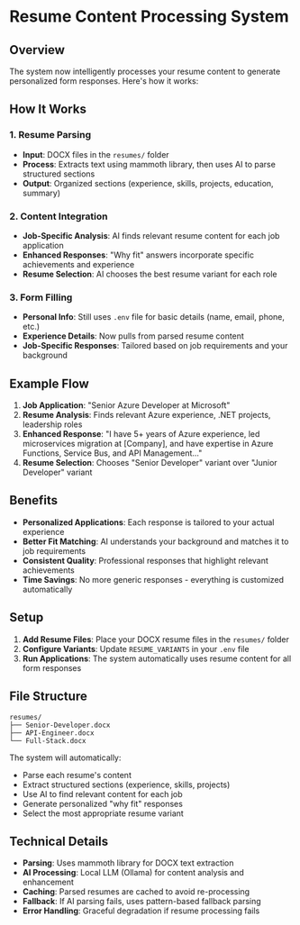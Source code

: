 # Resume Content Processing System

## Overview

The system now intelligently processes your resume content to generate personalized form responses. Here's how it works:

## How It Works

### 1. Resume Parsing
- **Input**: DOCX files in the `resumes/` folder
- **Process**: Extracts text using mammoth library, then uses AI to parse structured sections
- **Output**: Organized sections (experience, skills, projects, education, summary)

### 2. Content Integration
- **Job-Specific Analysis**: AI finds relevant resume content for each job application
- **Enhanced Responses**: "Why fit" answers incorporate specific achievements and experience
- **Resume Selection**: AI chooses the best resume variant for each role

### 3. Form Filling
- **Personal Info**: Still uses `.env` file for basic details (name, email, phone, etc.)
- **Experience Details**: Now pulls from parsed resume content
- **Job-Specific Responses**: Tailored based on job requirements and your background

## Example Flow

1. **Job Application**: "Senior Azure Developer at Microsoft"
2. **Resume Analysis**: Finds relevant Azure experience, .NET projects, leadership roles
3. **Enhanced Response**: "I have 5+ years of Azure experience, led microservices migration at [Company], and have expertise in Azure Functions, Service Bus, and API Management..."
4. **Resume Selection**: Chooses "Senior Developer" variant over "Junior Developer" variant

## Benefits

- **Personalized Applications**: Each response is tailored to your actual experience
- **Better Fit Matching**: AI understands your background and matches it to job requirements
- **Consistent Quality**: Professional responses that highlight relevant achievements
- **Time Savings**: No more generic responses - everything is customized automatically

## Setup

1. **Add Resume Files**: Place your DOCX resume files in the `resumes/` folder
2. **Configure Variants**: Update `RESUME_VARIANTS` in your `.env` file
3. **Run Applications**: The system automatically uses resume content for all form responses

## File Structure

```
resumes/
├── Senior-Developer.docx
├── API-Engineer.docx
└── Full-Stack.docx
```

The system will automatically:
- Parse each resume's content
- Extract structured sections (experience, skills, projects)
- Use AI to find relevant content for each job
- Generate personalized "why fit" responses
- Select the most appropriate resume variant

## Technical Details

- **Parsing**: Uses mammoth library for DOCX text extraction
- **AI Processing**: Local LLM (Ollama) for content analysis and enhancement
- **Caching**: Parsed resumes are cached to avoid re-processing
- **Fallback**: If AI parsing fails, uses pattern-based fallback parsing
- **Error Handling**: Graceful degradation if resume processing fails

